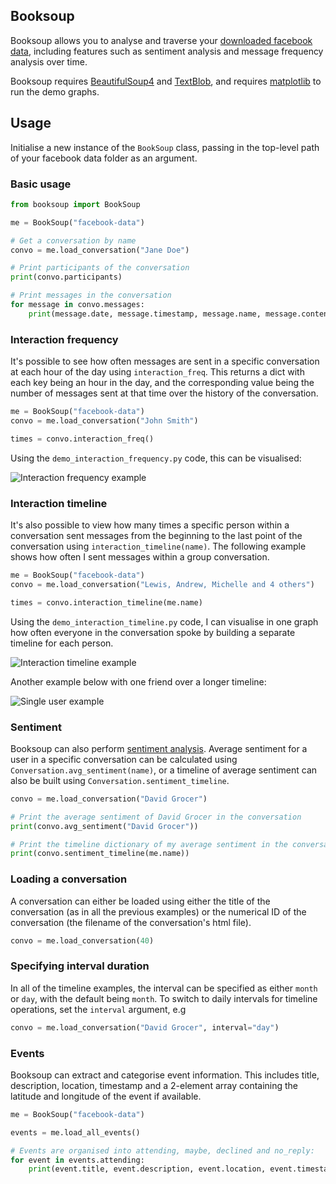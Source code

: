 ## Booksoup

Booksoup allows you to analyse and traverse your [downloaded facebook data](https://www.facebook.com/help/212802592074644?in_context), 
including features such as sentiment analysis and message frequency analysis over time.

Booksoup requires [BeautifulSoup4](https://www.crummy.com/software/BeautifulSoup/bs4/doc/) and [TextBlob](http://textblob.readthedocs.io/en/dev/), and requires [matplotlib](https://matplotlib.org/) to run the demo graphs.

## Usage

Initialise a new instance of the `BookSoup` class, passing in the top-level path of your facebook data folder as an argument.


### Basic usage

```python
from booksoup import BookSoup

me = BookSoup("facebook-data")

# Get a conversation by name
convo = me.load_conversation("Jane Doe")

# Print participants of the conversation
print(convo.participants)

# Print messages in the conversation
for message in convo.messages:
    print(message.date, message.timestamp, message.name, message.content)
```

### Interaction frequency
It's possible to see how often messages are sent in a specific conversation at each hour of the day using `interaction_freq`. This returns a dict with each key being an hour in the day, and the corresponding value being the number of messages sent at that time over the history of the conversation.
```python
me = BookSoup("facebook-data")
convo = me.load_conversation("John Smith")

times = convo.interaction_freq()
```

Using the `demo_interaction_frequency.py` code, this can be visualised:

![Interaction frequency example](https://i.imgur.com/cALmzb5.png)

### Interaction timeline

It's also possible to view how many times a specific person within a conversation sent messages from the beginning to the last point
of the conversation using `interaction_timeline(name)`. The following example shows how often I sent messages within a group conversation.

```python
me = BookSoup("facebook-data")
convo = me.load_conversation("Lewis, Andrew, Michelle and 4 others")

times = convo.interaction_timeline(me.name)
```

Using the `demo_interaction_timeline.py` code, I can visualise in one graph how often everyone in the conversation spoke by building a separate
timeline for each person.

![Interaction timeline example](https://i.imgur.com/7BP4GNi.png)

Another example below with one friend over a longer timeline:

![Single user example](https://i.imgur.com/q6fAgVL.png)

### Sentiment

Booksoup can also perform [sentiment analysis](https://en.wikipedia.org/wiki/Sentiment_analysis). Average sentiment for a user in a specific conversation can be calculated using
`Conversation.avg_sentiment(name)`, or a timeline of average sentiment can also be built using `Conversation.sentiment_timeline`.

```python
convo = me.load_conversation("David Grocer")

# Print the average sentiment of David Grocer in the conversation
print(convo.avg_sentiment("David Grocer"))

# Print the timeline dictionary of my average sentiment in the conversation
print(convo.sentiment_timeline(me.name))

```

### Loading a conversation
A conversation can either be loaded using either the title of the conversation (as in all the previous examples) or the numerical
ID of the conversation (the filename of the conversation's html file).

```python
convo = me.load_conversation(40)
```

### Specifying interval duration

In all of the timeline examples, the interval can be specified as either `month` or `day`, with the default being `month`. To switch to daily intervals
for timeline operations, set the `interval` argument, e.g

```python
convo = me.load_conversation("David Grocer", interval="day")
```

### Events

Booksoup can extract and categorise event information. This includes title, description, location, timestamp and a 2-element array
containing the latitude and longitude of the event if available.

```python
me = BookSoup("facebook-data")

events = me.load_all_events()

# Events are organised into attending, maybe, declined and no_reply:
for event in events.attending:
    print(event.title, event.description, event.location, event.timestamp, event.latlon)
```
